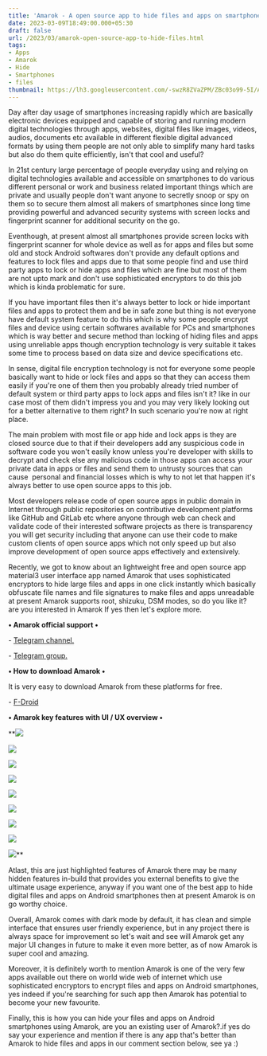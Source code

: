 ```yaml
---
title: 'Amarok - A open source app to hide files and apps on smartphones. '
date: 2023-03-09T18:49:00.000+05:30
draft: false
url: /2023/03/amarok-open-source-app-to-hide-files.html
tags: 
- Apps
- Amarok
- Hide
- Smartphones
- files
thumbnail: https://lh3.googleusercontent.com/-swzR8ZVaZPM/ZBc03o99-5I/AAAAAAAAQr0/5Hil6oFVv1ogZ0O-0D98LgA4wKtd4pVEQCNcBGAsYHQ/s1600/1679242458974978-0.png
---
```


  

  

Day after day usage of smartphones increasing rapidly which are basically electronic devices equipped and capable of storing and running modern digital technologies through apps, websites, digital files like images, videos, audios, documents etc available in different flexible digital advanced formats by using them people are not only able to simplify many hard tasks but also do them quite efficiently, isn't that cool and useful?

  

In 21st century large percentage of people everyday using and relying on digital technologies available and accessible on smartphones to do various different personal or work and business related important things which are private and usually people don't want anyone to secretly snoop or spy on them so to secure them almost all makers of smartphones since long time providing powerful and advanced security systems with screen locks and fingerprint scanner for additional security on the go.

  

Eventhough, at present almost all smartphones provide screen locks with fingerprint scanner for whole device as well as for apps and files but some old and stock Android softwares don't provide any default options and features to lock files and apps due to that some people find and use third party apps to lock or hide apps and files which are fine but most of them are not upto mark and don't use sophisticated encryptors to do this job which is kinda problematic for sure.

  

If you have important files then it's always better to lock or hide important files and apps to protect them and be in safe zone but thing is not everyone have default system feature to do this which is why some people encrypt files and device using certain softwares available for PCs and smartphones which is way better and secure method than locking of hiding files and apps using unreliable apps though encryption technology is very suitable it takes some time to process based on data size and device specifications etc.

  

In sense, digital file encryption technology is not for everyone some people basically want to hide or lock files and apps so that they can access them easily if you're one of them then you probably already tried number of default system or third party apps to lock apps and files isn't it? like in our case most of them didn't impress you and you may very likely looking out for a better alternative to them right? In such scenario you're now at right place.

  

The main problem with most file or app hide and lock apps is they are closed source due to that if their developers add any suspicious code in software code you won't easily know unless you're developer with skills to decrypt and check else any malicious code in those apps can access your private data in apps or files and send them to untrusty sources that can cause  personal and financial losses which is why to not let that happen it's always better to use open source apps to this job.

  

Most developers release code of open source apps in public domain in Internet through public repositories on contributive development platforms like GitHub and GitLab etc where anyone through web can check and validate code of their interested software projects as there is transparency you will get security including that anyone can use their code to make custom clients of open source apps which not only speed up but also improve development of open source apps effectively and extensively.

  

Recently, we got to know about an lightweight free and open source app material3 user interface app named Amarok that uses sophisticated encryptors to hide large files and apps in one click instantly which basically obfuscate file names and file signatures to make files and apps unreadable at present Amarok supports root, shizuku, DSM modes, so do you like it? are you interested in Amarok If yes then let's explore more.

  

**• Amarok official support •**

\- [Telegram channel.](https://t.me/amarok_app)

\- [Telegram group.](https://t.me/amarok_dev)

**• How to download Amarok •**

It is very easy to download Amarok from these platforms for free.

  

\- [F-Droid](https://f-droid.org/packages/deltazero.amarok.foss/)

**• Amarok key features with UI / UX overview •**

 **![](https://lh3.googleusercontent.com/-z-wa6yb4_9E/ZBdDCSmwNyI/AAAAAAAAQsc/kuJdcLLcnAwu2NSd0suolF7Ql20rV7GMgCNcBGAsYHQ/s1600/1679246086163549-0.png) 

 ![](https://lh3.googleusercontent.com/-_B0yTUpv31A/ZBdDBQQTTuI/AAAAAAAAQsY/ahSKYyLMlckco8c51z2I0kJhFYLbEqGqgCNcBGAsYHQ/s1600/1679246081678443-1.png) 

 ![](https://lh3.googleusercontent.com/-mG8wc0KaSgY/ZBdDAZcgV-I/AAAAAAAAQsU/dGUP84-L0PE4mRYuX-GL5GLGKaDiy-1gACNcBGAsYHQ/s1600/1679246077665233-2.png) 

 ![](https://lh3.googleusercontent.com/-kyRT4VfYcx4/ZBdC_eBtyII/AAAAAAAAQsQ/W5jiRvcTRCk2hYE1NTn_WXCrkehsBlcMQCNcBGAsYHQ/s1600/1679246073260044-3.png) 

 ![](https://lh3.googleusercontent.com/-8vwOi1TXJCk/ZBdC-BpLV7I/AAAAAAAAQsM/0ZjO-_BcAm8UPv6L-ZyO498G-I0bnfQjgCNcBGAsYHQ/s1600/1679246069149108-4.png) 

 ![](https://lh3.googleusercontent.com/-mN_PBP-V4Ow/ZBdC9IfrB9I/AAAAAAAAQsI/OzoZQNDSUJwou-4ZUMucdeA2Ig5UgwQjACNcBGAsYHQ/s1600/1679246065288224-5.png) 

 ![](https://lh3.googleusercontent.com/-hZTxSsEm98I/ZBdC8GrAShI/AAAAAAAAQsE/DwMjanVmymwk9BX7MEFbwhAnNreSGl2KACNcBGAsYHQ/s1600/1679246058714342-6.png) 

 ![](https://lh3.googleusercontent.com/-xejhpgXZ0lc/ZBdC6sMV2DI/AAAAAAAAQsA/PlhbCZ8LOS8XNul2fzrtWk_GD9fd6u9AQCNcBGAsYHQ/s1600/1679246053661299-7.png) 

 ![](https://lh3.googleusercontent.com/-teVB3wlx9p4/ZBdC5f1bM1I/AAAAAAAAQr8/alsgSQoYGsEugiGMFgqANqh9pZsEPzhuQCNcBGAsYHQ/s1600/1679246044730238-8.png)** 

Atlast, this are just highlighted features of Amarok there may be many hidden features in-build that provides you external benefits to give the ultimate usage experience, anyway if you want one of the best app to hide digital files and apps on Android smartphones then at present Amarok is on go worthy choice.

  

Overall, Amarok comes with dark mode by default, it has clean and simple interface that ensures user friendly experience, but in any project there is always space for improvement so let's wait and see will Amarok get any major UI changes in future to make it even more better, as of now Amarok is super cool and amazing.

  

Moreover, it is definitely worth to mention Amarok is one of the very few apps available out there on world wide web of internet which use sophisticated encryptors to encrypt files and apps on Android smartphones, yes indeed if you're searching for such app then Amarok has potential to become your new favourite.

  

Finally, this is how you can hide your files and apps on Android smartphones using Amarok, are you an existing user of Amarok?.if yes do say your experience and mention if there is any app that's better than Amarok to hide files and apps in our comment section below, see ya :)